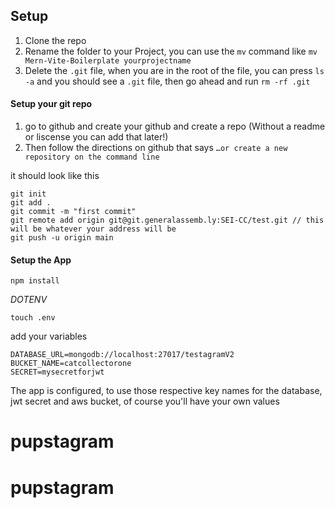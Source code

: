 
## Setup 

1. Clone the repo
2. Rename the folder to your Project, you can use the `mv` command like `mv Mern-Vite-Boilerplate yourprojectname`
3. Delete the `.git` file, when you are in the root of the file, you can press `ls -a` and you should see a `.git` file, then go ahead and run `rm -rf .git`


#### Setup your git repo

1. go to github and create your github and create a repo (Without a readme or liscense you can add that later!)
2.  Then follow the directions on github that says ```…or create a new repository on the command line```

it should look like this

```
git init
git add .
git commit -m "first commit"
git remote add origin git@git.generalassemb.ly:SEI-CC/test.git // this will be whatever your address will be
git push -u origin main
```

#### Setup the App

```npm install```

*DOTENV*

`touch .env`

add your variables

```
DATABASE_URL=mongodb://localhost:27017/testagramV2
BUCKET_NAME=catcollectorone
SECRET=mysecretforjwt
```

The app is configured, to use those respective key names for the database, jwt secret and aws bucket, of course you'll have your own values
# pupstagram
# pupstagram
